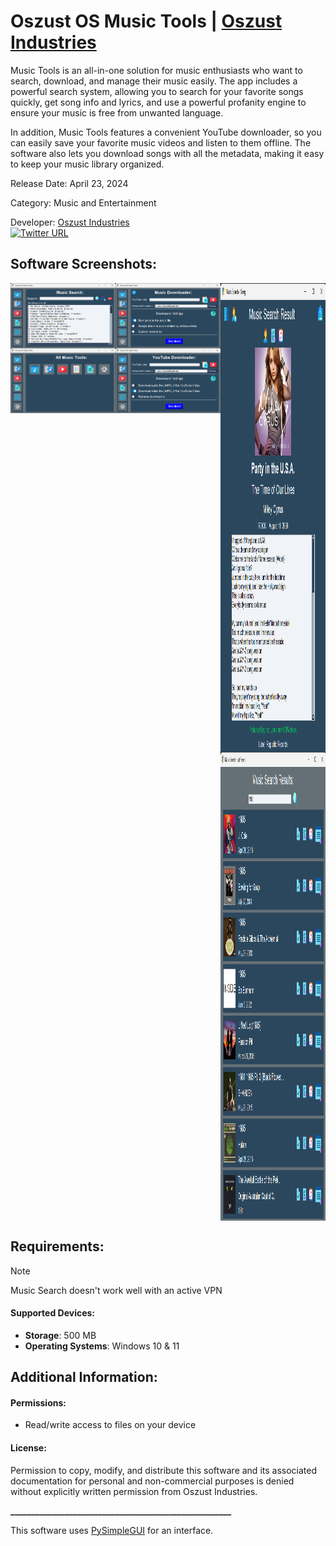 # Oszust OS Music Tools | [Oszust Industries](https://github.com/Oszust-Industries)

Music Tools is an all-in-one solution for music enthusiasts who want to search, download, and manage their music easily. The app includes a powerful search system, allowing you to search for your favorite songs quickly, get song info and lyrics, and use a powerful profanity engine to ensure your music is free from unwanted language.

In addition, Music Tools features a convenient YouTube downloader, so you can easily save your favorite music videos and listen to them offline. The software also lets you download songs with all the metadata, making it easy to keep your music library organized.

Release Date: April 23, 2024

Category: Music and Entertainment

Developer: [Oszust Industries](https://github.com/Oszust-Industries)
<br /> [![Twitter URL](https://img.shields.io/twitter/url/https/twitter.com/bukotsunikki.svg?style=social&label=Follow%20%40OszustOS)](https://twitter.com/OszustOS)

## Software Screenshots:

<div style="display: flex; justify-content: center; align-items: flex-start;">
  <div style="flex: 1; text-align: center;">
    <img src="/Screenshots/Home.png" alt="Home image" width="500" style="vertical-align: top;">
    <img src="/Screenshots/Music%20Tool%20apps.png" alt="Music Tools app image" width="500" style="vertical-align: top;">
  </div>
  <div style="flex: 1; text-align: center;">
    <img src="/Screenshots/Music%20Downloader.png" alt="Music Downloader image" width="500" style="vertical-align: top;">
    <img src="/Screenshots/YouTube%20Downloader.png" alt="YouTube Downloader image" width="500" style="vertical-align: top;">
  </div>
  <div style="flex: 1; text-align: center;">
    <img src="/Screenshots/Music%20Search.png" alt="Music Search image" width="500" height="750" style="vertical-align: top;">
    <img src="/Screenshots/Music%20List%20Search.png" alt="Music List Search image" width="500" height="750" style="vertical-align: top;">
  </div>
</div>

## Requirements:

> [!NOTE]
> Music Search doesn't work well with an active VPN
#### Supported Devices:

* **Storage**: 500 MB
* **Operating Systems**: Windows 10 & 11

## Additional Information:

#### Permissions: 
* Read/write access to files on your device

#### License:

Permission to copy, modify, and distribute this software and its associated documentation for personal and non-commercial purposes is denied without explicitly written permission from Oszust Industries.

**_____________________________________________________**

This software uses [PySimpleGUI](https://github.com/PySimpleGUI/PySimpleGUI) for an interface.

